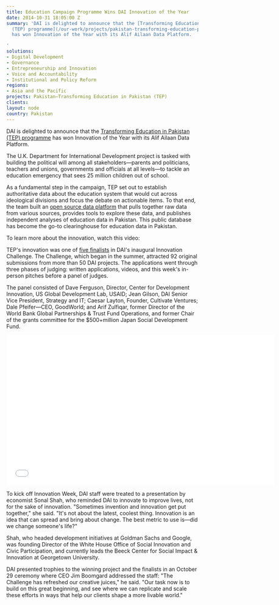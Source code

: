 ```yaml
---
title: Education Campaign Programme Wins DAI Innovation of the Year
date: 2014-10-31 18:05:00 Z
summary: 'DAI is delighted to announce that the [Transforming Education in Pakistan
  (TEP) programme](/our-work/projects/pakistan-transforming-education-pakistan-tep)
  has won Innovation of the Year with its Alif Ailaan Data Platform.

'
solutions:
- Digital Development
- Governance
- Entrepreneurship and Innovation
- Voice and Accountability
- Institutional and Policy Reform
regions:
- Asia and the Pacific
projects: Pakistan—Transforming Education in Pakistan (TEP)
clients: 
layout: node
country: Pakistan
---
```


DAI is delighted to announce that the [Transforming Education in Pakistan (TEP) programme][1] has won Innovation of the Year with its Alif Ailaan Data Platform.

The U.K. Department for International Development project is tasked with building the political will among all stakeholders—parents and politicians, teachers and unions, governments and officials at all levels—to tackle an education emergency that sees 25 million children out of school.

As a fundamental step in the campaign, TEP set out to establish authoritative data about the education system that would cut across ideological divisions and focus the debate on actionable items. To that end, the team built an [open source data platform][2] that pulls together raw data from various sources, provides tools to explore these data, and publishes independent analyses of education data in Pakistan. This public database has become the go-to clearinghouse for education data in Pakistan.

To learn more about the innovation, watch this video:

TEP's innovation was one of [five finalists][3] in DAI's inaugural Innovation Challenge. The Challenge, which began in the summer, attracted 92 original submissions from more than 50 DAI projects. The applications went through three phases of judging: written applications, videos, and this week's in-person pitches before a panel of judges.

The panel consisted of Dave Ferguson, Director, Center for Development Innovation, US Global Development Lab, USAID; Jean Gilson, DAI Senior Vice President, Strategy and IT; Caesar Layton, Founder, Cultivate Ventures; Dale Pfeifer—CEO, GoodWorld; and Arif Zulfiqar, former Director of the World Bank Global Partnerships & Trust Fund Operations, and former Chair of the grants committee for the $500+million Japan Social Development Fund.

<iframe allowfullscreen="" frameborder="0" height="394" mozallowfullscreen="" src="//player.vimeo.com/video/104423898" webkitallowfullscreen="" width="703"></iframe>

To kick off Innovation Week, DAI staff were treated to a presentation by economist Sonal Shah, who reminded DAI to innovate to improve lives, not for the sake of innovation. "Sometimes invention and innovation get put together," she said. "It's not about the latest, coolest thing. Innovation is an idea that can spread and bring about change. The best metric to use is—did we change someone's life?"

Shah, who headed development initiatives at Goldman Sachs and Google, was founding Director of the White House Office of Social Innovation and Civic Participation, and currently leads the Beeck Center for Social Impact & Innovation at Georgetown University.

DAI presented trophies to the winning project and the finalists in an October 29 ceremony where CEO Jim Boomgard addressed the staff:  "The Challenge has refreshed our creative juices," he said. "Our task now is to build on this great beginning, and see where we can replicate and scale these efforts in ways that help our clients shape a more livable world."

[1]: /our-work/projects/pakistan-transforming-education-pakistan-tep
[2]: http://www.data.org.pk/
[3]: /news/sonal-shah-featured-speaker-kick-dai-innovation-week
